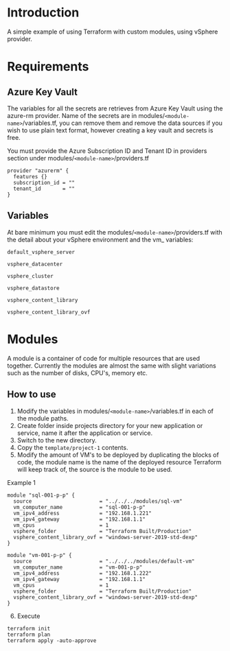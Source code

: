 # Introduction
A simple example of using Terraform with custom modules, using vSphere provider.

# Requirements
## Azure Key Vault
The variables for all the secrets are retrieves from Azure Key Vault using the azure-rm provider. Name of the secrets are in modules/`<module-name>`/variables.tf, you can remove them and remove the data sources if you wish to use plain text format, however creating a key vault and secrets is free.

You must provide the Azure Subscription ID and Tenant ID in providers section under modules/`<module-name>`/providers.tf
``` hcl
provider "azurerm" {
  features {}
  subscription_id = ""
  tenant_id       = ""
}
```
## Variables
At bare minimum you must edit the modules/`<module-name>`/providers.tf with the detail about your vSphere environment and the vm_ variables:

`default_vsphere_server`

`vsphere_datacenter`

`vsphere_cluster`

`vsphere_datastore`

`vsphere_content_library`

`vsphere_content_library_ovf`

# Modules
A module is a container of code for multiple resources that are used together. Currently the modules are almost the same with slight variations such as the number of disks, CPU's, memory etc.
## How to use
1. Modify the variables in modules/`<module-name>`/variables.tf in each of the module paths.
2. Create folder inside projects directory for your new application or service, name it after the application or service.
3. Switch to the new directory.
4. Copy the `template/project-1` contents.
5. Modify the amount of VM's to be deployed by duplicating the blocks of code, the module name is the name of the deployed resource Terraform will keep track of, the source is the module to be used.

Example 1
``` hcl
module "sql-001-p-p" {
  source                      = "../../../modules/sql-vm"
  vm_computer_name            = "sql-001-p-p"
  vm_ipv4_address             = "192.168.1.221"
  vm_ipv4_gateway             = "192.168.1.1"
  vm_cpus                     = 1
  vsphere_folder              = "Terraform Built/Production"
  vsphere_content_library_ovf = "windows-server-2019-std-dexp"
}

module "vm-001-p-p" {
  source                      = "../../../modules/default-vm"
  vm_computer_name            = "vm-001-p-p"
  vm_ipv4_address             = "192.168.1.222"
  vm_ipv4_gateway             = "192.168.1.1"
  vm_cpus                     = 1
  vsphere_folder              = "Terraform Built/Production"
  vsphere_content_library_ovf = "windows-server-2019-std-dexp"
}
```
6. Execute
``` hcl
terraform init
terraform plan
terraform apply -auto-approve
```